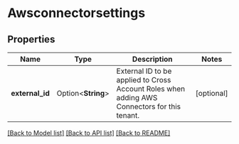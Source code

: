 # Awsconnectorsettings

## Properties

Name | Type | Description | Notes
------------ | ------------- | ------------- | -------------
**external_id** | Option<**String**> | External ID to be applied to Cross Account Roles when adding AWS Connectors for this tenant. | [optional]

[[Back to Model list]](../README.md#documentation-for-models) [[Back to API list]](../README.md#documentation-for-api-endpoints) [[Back to README]](../README.md)


